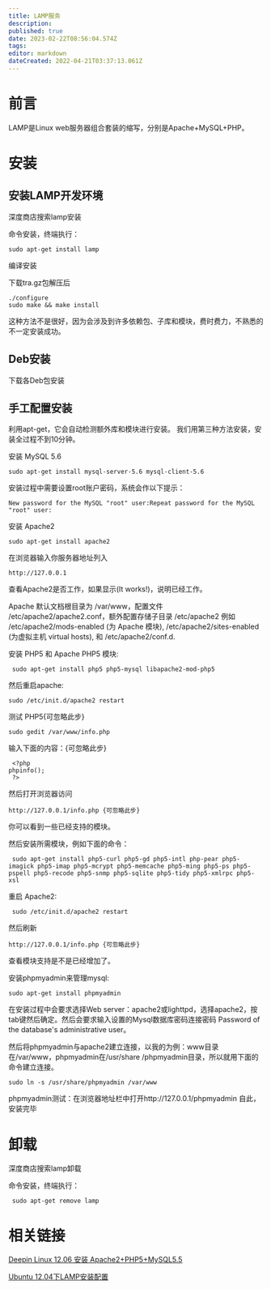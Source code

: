 ```yaml
---
title: LAMP服务
description: 
published: true
date: 2023-02-22T08:56:04.574Z
tags: 
editor: markdown
dateCreated: 2022-04-21T03:37:13.061Z
---
```


# 前言
LAMP是Linux web服务器组合套装的缩写，分别是Apache+MySQL+PHP。

# 安装
## 安装LAMP开发环境

深度商店搜索lamp安装

命令安装，终端执行：

    sudo apt-get install lamp

编译安装

下载tra.gz包解压后

    ./configure 
    sudo make && make install

这种方法不是很好，因为会涉及到许多依赖包、子库和模块，费时费力，不熟悉的不一定安装成功。

## Deb安装

下载各Deb包安装

## 手工配置安装

利用apt-get，它会自动检测额外库和模块进行安装。 我们用第三种方法安装，安装全过程不到10分钟。

安装 MySQL 5.6

    sudo apt-get install mysql-server-5.6 mysql-client-5.6

安装过程中需要设置root账户密码，系统会作以下提示：

    New password for the MySQL "root" user:Repeat password for the MySQL "root" user:

安装 Apache2

    sudo apt-get install apache2

在浏览器输入你服务器地址列入

    http://127.0.0.1

查看Apache2是否工作，如果显示(It works!)，说明已经工作。

Apache 默认文档根目录为 /var/www，配置文件 /etc/apache2/apache2.conf，额外配置存储子目录 /etc/apache2 例如 /etc/apache2/mods-enabled (为 Apache 模块), /etc/apache2/sites-enabled (为虚拟主机 virtual hosts), 和 /etc/apache2/conf.d.

安装 PHP5 和 Apache PHP5 模块:

     sudo apt-get install php5 php5-mysql libapache2-mod-php5

然后重启apache:

    sudo /etc/init.d/apache2 restart

测试 PHP5{可忽略此步}

    sudo gedit /var/www/info.php

输入下面的内容：{可忽略此步}

     <?php
    phpinfo();
     ?>

然后打开浏览器访问

    http://127.0.0.1/info.php {可忽略此步}

你可以看到一些已经支持的模块。

然后安装所需模块，例如下面的命令：

     sudo apt-get install php5-curl php5-gd php5-intl php-pear php5-imagick php5-imap php5-mcrypt php5-memcache php5-ming php5-ps php5-pspell php5-recode php5-snmp php5-sqlite php5-tidy php5-xmlrpc php5-xsl

重启 Apache2:

     sudo /etc/init.d/apache2 restart

然后刷新

    http://127.0.0.1/info.php {可忽略此步}

查看模块支持是不是已经增加了。

安装phpmyadmin来管理mysql:

    sudo apt-get install phpmyadmin

在安装过程中会要求选择Web server：apache2或lighttpd，选择apache2，按tab键然后确定。然后会要求输入设置的Mysql数据库密码连接密码 Password of the database's administrative user。

然后将phpmyadmin与apache2建立连接，以我的为例：www目录在/var/www，phpmyadmin在/usr/share /phpmyadmin目录，所以就用下面的命令建立连接。

    sudo ln -s /usr/share/phpmyadmin /var/www 

phpmyadmin测试：在浏览器地址栏中打开http://127.0.0.1/phpmyadmin 自此，安装完毕

# 卸载

深度商店搜索lamp卸载

命令安装，终端执行：

     sudo apt-get remove lamp

# 相关链接

[Deepin Linux 12.06 安装 Apache2+PHP5+MySQL5.5](http://www.linuxdeepin.com/forum/25/7792?p=33743)

[Ubuntu 12.04下LAMP安装配置](http://www.linuxidc.com/Linux/2012-05/61079.htm)